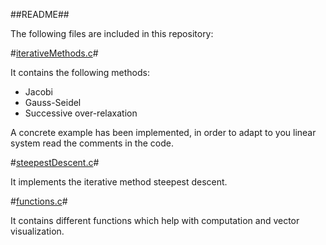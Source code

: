 ##README##

The following files are included in this repository:

#[iterativeMethods.c](https://github.com/sergirovira/Iterative-methods-for-solving-linear-systems-of-equations/blob/master/iterationMethods.c)#

It contains the following methods:

- Jacobi
- Gauss-Seidel
- Successive over-relaxation

A concrete example has been implemented, in order to adapt
to you linear system read the comments in the code.

#[steepestDescent.c](https://github.com/sergirovira/Iterative-methods-for-solving-linear-systems-of-equations/blob/master/steepestDescent.c)#

It implements the iterative method steepest descent. 

#[functions.c](https://github.com/sergirovira/Iterative-methods-for-solving-linear-systems-of-equations/blob/master/functions.c)#

It contains different functions which help with
computation and vector visualization.
